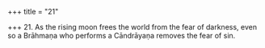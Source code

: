 +++
title = "21"

+++
21. As the rising moon frees the world from the fear of darkness, even so a Brāhmaṇa who performs a Cāndrāyaṇa removes the fear of sin.
